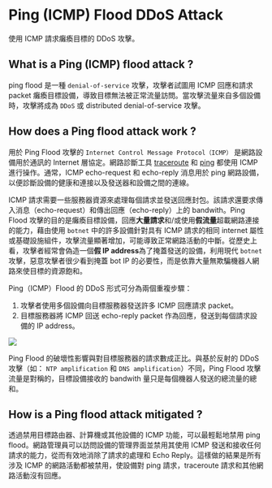 # Ping (ICMP) Flood DDoS Attack
使用 ICMP 請求癱瘓目標的 DDoS 攻擊。

## What is a Ping (ICMP) flood attack ?
ping flood 是一種 `denial-of-service` 攻擊，攻擊者試圖用 ICMP 回應和請求 packet 癱瘓目標設備，導致目標無法被正常流量訪問。當攻擊流量來自多個設備時，攻擊將成為 `DDoS` 或 distributed denial-of-service 攻擊。

## How does a Ping flood attack work ?
用於 Ping Flood 攻擊的 `Internet Control Message Protocol（ICMP）` 是網路設備用於通訊的 Internet 層協定。網路診斷工具 [traceroute](https://www.wikiwand.com/en/Traceroute) 和 [ping](https://www.wikiwand.com/en/Ping_(networking_utility)) 都使用 ICMP 進行操作。通常，ICMP echo-r​​equest 和 echo-r​​eply 消息用於 ping 網路設備，以便診斷設備的健康和連接以及發送器和設備之間的連線。

ICMP 請求需要一些服務器資源來處理每個請求並發送回應封包。該請求還要求傳入消息（echo-r​​equest）和傳出回應（echo-r​​eply）上的 bandwith。Ping Flood 攻擊的目的是癱瘓目標設備，回應**大量請求**和/或使用**假流量**超載網路連接的能力，藉由使用 `botnet` 中的許多設備針對具有 ICMP 請求的相同 internet 屬性或基礎設施組件，攻擊流量顯著增加，可能導致正常網路活動的中斷。從歷史上看，攻擊者經常會偽造一個**假 IP address**為了掩蓋發送的設備，利用現代 `botnet` 攻擊，惡意攻擊者很少看到掩蓋 bot IP 的必要性，而是依靠大量無欺騙機器人網路來使目標的資源飽和。

Ping（ICMP）Flood 的 DDoS 形式可分為兩個重複步驟：
1. 攻擊者使用多個設備向目標服務器發送許多 ICMP 回應請求 packet。
2. 目標服務器將 ICMP 回送 echo-r​​eply packet 作為回應，發送到每個請求設備的 IP address。

![](https://www.cloudflare.com/img/learning/ddos/ping-icmp-flood-ddos-attack/ping-icmp-flood-ddos-attack-diagram.png)

Ping Flood 的破壞性影響與對目標服務器的請求數成正比。與基於反射的 DDoS 攻擊（如： `NTP amplification` 和 `DNS amplification`）不同，Ping Flood 攻擊流量是對稱的，目標設備接收的 bandwith 量只是每個機器人發送的總流量的總和。

## How is a Ping flood attack mitigated ?
透過禁用目標路由器、計算機或其他設備的 ICMP 功能，可以最輕鬆地禁用 ping flood。網路管理員可以訪問設備的管理界面並禁用其使用 ICMP 發送和接收任何請求的能力，從而有效地消除了請求的處理和 Echo Reply。這樣做的結果是所有涉及 ICMP 的網路活動都被禁用，使設備對 ping 請求，traceroute 請求和其他網路活動沒有回應。